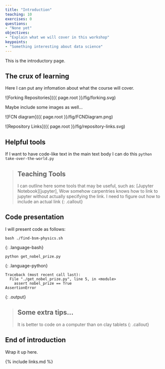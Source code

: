 ```yaml
---
title: "Introduction"
teaching: 10
exercises: 0
questions:
- "None yet"
objectives:
- "Explain what we will cover in this workshop"
keypoints:
- "Something interesting about data science"
---
```


This is the introductory page.

## The crux of learning

Here I can put any infomation about what the course will cover.

![Forking Repositories]({{ page.root }}/fig/forking.svg)

Maybe include some images as well...

![FCN diagram]({{ page.root }}/fig/FCNDiagram.png)

![Repository Links]({{ page.root }}/fig/repository-links.svg)

## Helpful tools

If I want to have code-like text in the main text body I can do this `python take-over-the-world.py`

> ## Teaching Tools
>
> I can outline here some tools that may be useful, such as:
> [Jupyter Notebook][jupyter],
> Wow somehow carpentries knows how to link to jupyter without actually specifying the link. 
> I need to figure out how to include an actual link
{: .callout}

## Code presentation

I will present code as follows:

~~~
bash ./find-bsm-physics.sh
~~~
{: .language-bash}

~~~
python get_nobel_prize.py
~~~
{: .language-python}

~~~
Traceback (most recent call last):
  File "./get_nobel_prize.py", line 5, in <module>
    assert nobel_prize == True
AssertionError
~~~
{: .output}


> ## Some extra tips...
>
> It is better to code on a computer than on clay tablets
{: .callout}

## End of introduction

Wrap it up here.

{% include links.md %}
